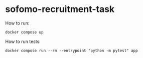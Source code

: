 # sofomo-recruitment-task

How to run:
```
docker compose up
```

How to run tests:
```
docker compose run --rm --entrypoint "python -m pytest" app
```